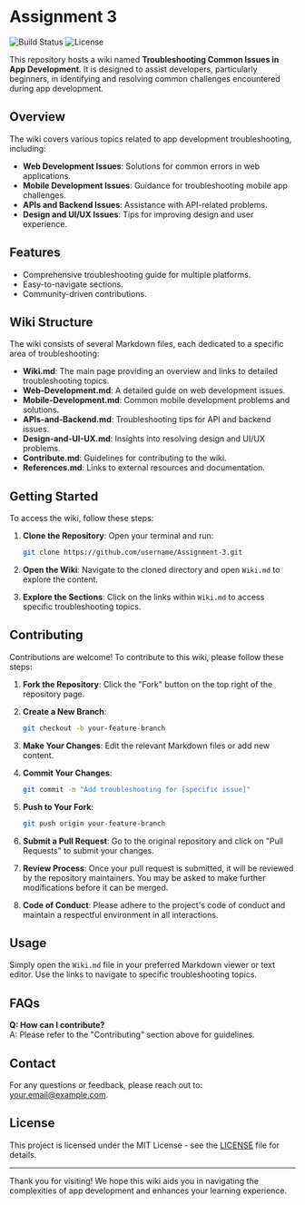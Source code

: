 
# Assignment 3

![Build Status](https://img.shields.io/badge/build-passing-brightgreen) ![License](https://img.shields.io/badge/license-MIT-blue)

This repository hosts a wiki named **Troubleshooting Common Issues in App Development**. It is designed to assist developers, particularly beginners, in identifying and resolving common challenges encountered during app development.

## Overview

The wiki covers various topics related to app development troubleshooting, including:

- **Web Development Issues**: Solutions for common errors in web applications.
- **Mobile Development Issues**: Guidance for troubleshooting mobile app challenges.
- **APIs and Backend Issues**: Assistance with API-related problems.
- **Design and UI/UX Issues**: Tips for improving design and user experience.

## Features

- Comprehensive troubleshooting guide for multiple platforms.
- Easy-to-navigate sections.
- Community-driven contributions.

## Wiki Structure

The wiki consists of several Markdown files, each dedicated to a specific area of troubleshooting:

- **Wiki.md**: The main page providing an overview and links to detailed troubleshooting topics.
- **Web-Development.md**: A detailed guide on web development issues.
- **Mobile-Development.md**: Common mobile development problems and solutions.
- **APIs-and-Backend.md**: Troubleshooting tips for API and backend issues.
- **Design-and-UI-UX.md**: Insights into resolving design and UI/UX problems.
- **Contribute.md**: Guidelines for contributing to the wiki.
- **References.md**: Links to external resources and documentation.

## Getting Started

To access the wiki, follow these steps:

1. **Clone the Repository**:
   Open your terminal and run:
   ```bash
   git clone https://github.com/username/Assignment-3.git
   ```

2. **Open the Wiki**:
   Navigate to the cloned directory and open `Wiki.md` to explore the content.

3. **Explore the Sections**:
   Click on the links within `Wiki.md` to access specific troubleshooting topics.

## Contributing

Contributions are welcome! To contribute to this wiki, please follow these steps:

1. **Fork the Repository**: Click the "Fork" button on the top right of the repository page.

2. **Create a New Branch**: 
   ```bash
   git checkout -b your-feature-branch
   ```

3. **Make Your Changes**: Edit the relevant Markdown files or add new content.

4. **Commit Your Changes**:
   ```bash
   git commit -m "Add troubleshooting for [specific issue]"
   ```

5. **Push to Your Fork**:
   ```bash
   git push origin your-feature-branch
   ```

6. **Submit a Pull Request**: Go to the original repository and click on "Pull Requests" to submit your changes.

7. **Review Process**: Once your pull request is submitted, it will be reviewed by the repository maintainers. You may be asked to make further modifications before it can be merged.

8. **Code of Conduct**: Please adhere to the project's code of conduct and maintain a respectful environment in all interactions.

## Usage

Simply open the `Wiki.md` file in your preferred Markdown viewer or text editor. Use the links to navigate to specific troubleshooting topics.

## FAQs

**Q: How can I contribute?**  
A: Please refer to the "Contributing" section above for guidelines.

## Contact

For any questions or feedback, please reach out to: [your.email@example.com](mailto:your.email@example.com).

## License

This project is licensed under the MIT License - see the [LICENSE](LICENSE) file for details.

---

Thank you for visiting! We hope this wiki aids you in navigating the complexities of app development and enhances your learning experience.
```
